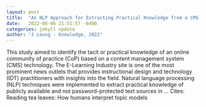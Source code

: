 ```yaml
---
layout: post
title:  "An NLP Approach for Extracting Practical Knowledge from a CMS-Based Community of Practice in E-Learning"
date:   2022-06-06 21:51:57 -0400
categories: jekyll update
author: "J Leung - Knowledge, 2022"
---
```

This study aimed to identify the tacit or practical knowledge of an online community of practice (CoP) based on a content management system (CMS) technology. The E-Learning Industry site is one of the most prominent news outlets that provides instructional design and technology (IDT) practitioners with insights into the field. Natural language processing (NLP) techniques were implemented to extract practical knowledge of publicly available and not password-protected text sources in …
Cites: ‪Reading tea leaves: How humans interpret topic models‬  
